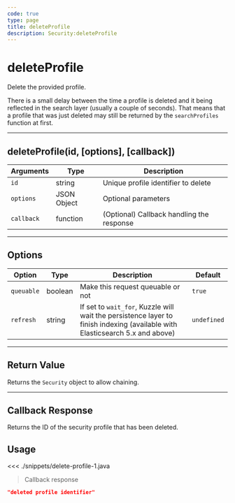 ```yaml
---
code: true
type: page
title: deleteProfile
description: Security:deleteProfile
---
```


# deleteProfile

Delete the provided profile.

<div class="alert alert-info">
There is a small delay between the time a profile is deleted and it being reflected in the search layer (usually a couple of seconds).
That means that a profile that was just deleted may still be returned by the <code>searchProfiles</code> function at first.
</div>

---

## deleteProfile(id, [options], [callback])

| Arguments  | Type        | Description                               |
| ---------- | ----------- | ----------------------------------------- |
| `id`       | string      | Unique profile identifier to delete       |
| `options`  | JSON Object | Optional parameters                       |
| `callback` | function    | (Optional) Callback handling the response |

---

## Options

| Option     | Type    | Description                                                                                                                  | Default     |
| ---------- | ------- | ---------------------------------------------------------------------------------------------------------------------------- | ----------- |
| `queuable` | boolean | Make this request queuable or not                                                                                            | `true`      |
| `refresh`  | string  | If set to `wait_for`, Kuzzle will wait the persistence layer to finish indexing (available with Elasticsearch 5.x and above) | `undefined` |

---

## Return Value

Returns the `Security` object to allow chaining.

---

## Callback Response

Returns the ID of the security profile that has been deleted.

## Usage

<<< ./snippets/delete-profile-1.java

> Callback response

```json
"deleted profile identifier"
```
